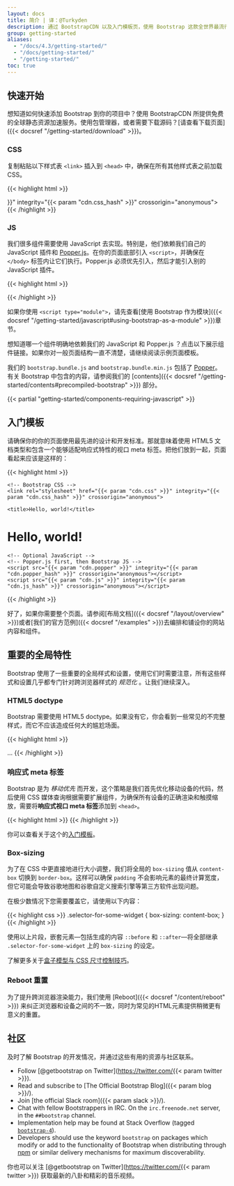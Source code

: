 ```yaml
---
layout: docs
title: 简介 | 译：@Turkyden
description: 通过 BootstrapCDN 以及入门模板页，使用 Bootstrap 这款全世界最流行的框架，快速搭建用于构建响应式，移动优先的网站。
group: getting-started
aliases:
  - "/docs/4.3/getting-started/"
  - "/docs/getting-started/"
  - "/getting-started/"
toc: true
---
```


## 快速开始

想知道如何快速添加 Bootstrap 到你的项目中？使用 BootstrapCDN 所提供免费的全球静态资源加速服务。使用包管理器，或者需要下载源码？[请查看下载页面]({{< docsref "/getting-started/download" >}})。

### CSS

复制粘贴以下样式表 `<link>` 插入到 `<head>` 中，确保在所有其他样式表之前加载 CSS。

{{< highlight html >}}
<link rel="stylesheet" href="{{< param "cdn.css" >}}" integrity="{{< param "cdn.css_hash" >}}" crossorigin="anonymous">
{{< /highlight >}}

### JS

我们很多组件需要使用 JavaScript 去实现。特别是，他们依赖我们自己的 JavaScript 插件和 [Popper.js](https://popper.js.org/)。在你的页面底部引入 `<script>`，并确保在 `</body>` 标签内让它们执行。Popper.js 必须优先引入，然后才能引入别的 JavaScript 插件。

{{< highlight html >}}
<script src="{{< param "cdn.popper" >}}" integrity="{{< param "cdn.popper_hash" >}}" crossorigin="anonymous"></script>
<script src="{{< param "cdn.js" >}}" integrity="{{< param "cdn.js_hash" >}}" crossorigin="anonymous"></script>
{{< /highlight >}}

如果你使用 `<script type="module">`，请先查看[使用 Bootstrap 作为模块]({{< docsref "/getting-started/javascript#using-bootstrap-as-a-module" >}})章节。

想知道哪一个组件明确地依赖我们的 JavaScript 和 Popper.js ？点击以下展示组件链接。如果你对一般页面结构一直不清楚，请继续阅读示例页面模板。

我们的 `bootstrap.bundle.js` and `bootstrap.bundle.min.js` 包括了 [Popper](https://popper.js.org/)。有关 Bootstrap 中包含的内容，请参阅我们的 [contents]({{< docsref "/getting-started/contents#precompiled-bootstrap" >}}) 部分。

{{< partial "getting-started/components-requiring-javascript" >}}

## 入门模板

请确保你的你的页面使用最先进的设计和开发标准。那就意味着使用 HTML5 文档类型和包含一个能够适配响应式特性的视口 meta 标签。把他们放到一起，页面看起来应该是这样的：

{{< highlight html >}}
<!doctype html>
<html lang="en">
  <head>
    <!-- Required meta tags -->
    <meta charset="utf-8">
    <meta name="viewport" content="width=device-width, initial-scale=1">

    <!-- Bootstrap CSS -->
    <link rel="stylesheet" href="{{< param "cdn.css" >}}" integrity="{{< param "cdn.css_hash" >}}" crossorigin="anonymous">

    <title>Hello, world!</title>
  </head>
  <body>
    <h1>Hello, world!</h1>

    <!-- Optional JavaScript -->
    <!-- Popper.js first, then Bootstrap JS -->
    <script src="{{< param "cdn.popper" >}}" integrity="{{< param "cdn.popper_hash" >}}" crossorigin="anonymous"></script>
    <script src="{{< param "cdn.js" >}}" integrity="{{< param "cdn.js_hash" >}}" crossorigin="anonymous"></script>
  </body>
</html>
{{< /highlight >}}

好了，如果你需要整个页面。请参阅[布局文档]({{< docsref "/layout/overview" >}})或者[我们的官方范例]({{< docsref "/examples" >}})去编排和铺设你的网站内容和组件。

## 重要的全局特性

Bootstrap 使用了一些重要的全局样式和设置，使用它们时需要注意，所有这些样式和设置几乎都专门针对跨浏览器样式的 *规范化* 。让我们继续深入。

### HTML5 doctype

Bootstrap 需要使用 HTML5 doctype。如果没有它，你会看到一些常见的不完整样式，而它不应该造成任何大的尴尬场面。

{{< highlight html >}}
<!doctype html>
<html lang="en">
  ...
</html>
{{< /highlight >}}

### 响应式 meta 标签

Bootstrap 是为 *移动优先* 而开发，这个策略是我们首先优化移动设备的代码，然后使用 CSS 媒体查询根据需要扩展组件，为确保所有设备的正确渲染和触摸缩放，需要将**响应式视口 meta 标签**添加到 `<head>`。

{{< highlight html >}}
<meta name="viewport" content="width=device-width, initial-scale=1">
{{< /highlight >}}

你可以查看关于这个的[入门模板](#starter-template)。

### Box-sizing

为了在 CSS 中更直接地进行大小调整，我们将全局的 `box-sizing` 值从 `content-box` 切换到 `border-box`。这样可以确保 `padding` 不会影响元素的最终计算宽度，但它可能会导致谷歌地图和谷歌自定义搜索引擎等第三方软件出现问题。

在极少数情况下您需要覆盖它，请使用以下内容：

{{< highlight css >}}
.selector-for-some-widget {
  box-sizing: content-box;
}
{{< /highlight >}}

使用以上片段，嵌套元素—包括生成的内容 `::before` 和 `::after`—将全部继承 `.selector-for-some-widget` 上的 `box-sizing` 的设定。

了解更多关于[盒子模型与 CSS 尺寸控制技巧](https://css-tricks.com/box-sizing/)。

### Reboot 重置

为了提升跨浏览器渲染能力，我们使用 [Reboot]({{< docsref "/content/reboot" >}}) 来纠正浏览器和设备之间的不一致，同时为常见的HTML元素提供稍微更有意义的重置。

## 社区

及时了解 Bootstrap 的开发情况，并通过这些有用的资源与社区联系。

- Follow [@getbootstrap on Twitter](https://twitter.com/{{< param twitter >}}).
- Read and subscribe to [The Official Bootstrap Blog]({{< param blog >}}/).
- Join [the official Slack room]({{< param slack >}}/).
- Chat with fellow Bootstrappers in IRC. On the `irc.freenode.net` server, in the `##bootstrap` channel.
- Implementation help may be found at Stack Overflow (tagged [`bootstrap-4`](https://stackoverflow.com/questions/tagged/bootstrap-4)).
- Developers should use the keyword `bootstrap` on packages which modify or add to the functionality of Bootstrap when distributing through [npm](https://www.npmjs.com/search?q=keywords:bootstrap) or similar delivery mechanisms for maximum discoverability.

你也可以关注 [@getbootstrap on Twitter](https://twitter.com/{{< param twitter >}}) 获取最新的八卦和精彩的音乐视频。
